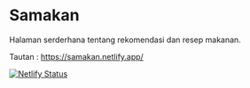 # Samakan

Halaman serderhana tentang rekomendasi dan resep makanan.

Tautan : <https://samakan.netlify.app/>

[![Netlify Status](https://api.netlify.com/api/v1/badges/d36d2433-e2ad-4926-a8af-6c4a4899b704/deploy-status)](https://app.netlify.com/sites/samakan/deploys)
